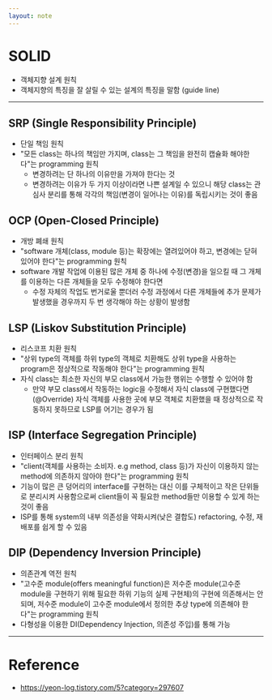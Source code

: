```yaml
---
layout: note
---
```


# SOLID

- 객체지향 설계 원칙
- 객체지향의 특징을 잘 살릴 수 있는 설계의 특징을 말함 (guide line)

---

## SRP (Single Responsibility Principle)

- 단일 책임 원칙
- "모든 class는 하나의 책임만 가지며, class는 그 책임을 완전히 캡슐화 해야한다"는 programming 원칙
  - 변경하려는 단 하나의 이유만을 가져야 한다는 것
  - 변경하려는 이유가 두 가지 이상이라면 나쁜 설계일 수 있으니 해당 class는 관심사 분리를 통해 각각의 책임(변경이 일어나는 이유)를 독립시키는 것이 좋음

## OCP (Open-Closed Principle)

- 개방 폐쇄 원칙
- "software 개체(class, module 등)는 확장에는 열려있어야 하고, 변경에는 닫혀있어야 한다"는 programming 원칙
- software 개발 작업에 이용된 많은 개체 중 하나에 수정(변경)을 일으킬 때 그 개체를 이용하는 다른 개체들을 모두 수정해야 한다면
  - 수정 자체의 작업도 번거로울 뿐더러 수정 과정에서 다른 개체들에 추가 문제가 발생했을 경우까지 두 번 생각해야 하는 상황이 발생함

## LSP (Liskov Substitution Principle)

- 리스코프 치환 원칙
- "상위 type의 객체를 하위 type의 객체로 치환해도 상위 type을 사용하는 program은 정상적으로 작동해야 한다"는 programming 원칙
- 자식 class는 최소한 자신의 부모 class에서 가능한 행위는 수행할 수 있어야 함
  - 만약 부모 class에서 작동하는 logic을 수정해서 자식 class에 구현했다면(@Override) 자식 객체를 사용한 곳에 부모 객체로 치환했을 때 정상적으로 작동하지 못하므로 LSP를 어기는 경우가 됨

## ISP (Interface Segregation Principle)

- 인터페이스 분리 원칙
- "client(객체를 사용하는 소비자. e.g method, class 등)가 자신이 이용하지 않는 method에 의존하지 않아야 한다"는 programming 원칙
- 기능이 많은 큰 덩어리의 interface를 구현하는 대신 이를 구체적이고 작은 단위들로 분리시켜 사용함으로써 client들이 꼭 필요한 method들만 이용할 수 있게 하는 것이 좋음
- ISP를 통해 system의 내부 의존성을 약화시켜(낮은 결합도) refactoring, 수정, 재배포를 쉽게 할 수 있음

## DIP (Dependency Inversion Principle)

- 의존관계 역전 원칙
- "고수준 module(offers meaningful function)은 저수준 module(고수준 module을 구현하기 위해 필요한 하위 기능의 실제 구현체)의 구현에 의존해서는 안되며, 저수준 module이 고수준 module에서 정의한 추상 type에 의존해야 한다"는 programming 원칙
- 다형성을 이용한 DI(Dependency Injection, 의존성 주입)를 통해 가능

---

# Reference

- https://yeon-log.tistory.com/5?category=297607
